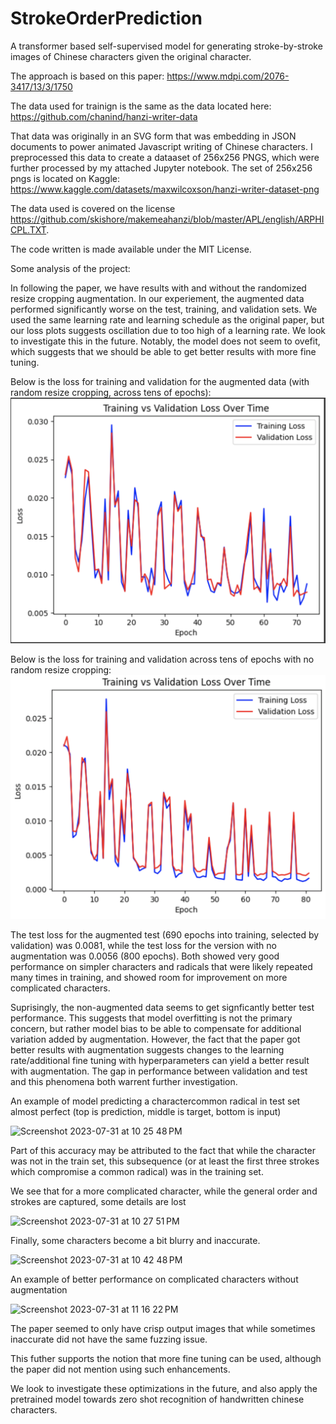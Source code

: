 # StrokeOrderPrediction

A transformer based self-supervised model for generating stroke-by-stroke images of Chinese characters given the original character. 

The approach is based on this paper: https://www.mdpi.com/2076-3417/13/3/1750

The data used for trainign is the same as the data located here: https://github.com/chanind/hanzi-writer-data

That data was originally in an SVG form that was embedding in JSON documents to power animated Javascript writing of Chinese characters. I preprocessed this data to create a dataaset of 256x256 PNGS, which were further processed by my attached Jupyter notebook. The set of 256x256 pngs is located on Kaggle: https://www.kaggle.com/datasets/maxwilcoxson/hanzi-writer-dataset-png

The data used is covered on the license https://github.com/skishore/makemeahanzi/blob/master/APL/english/ARPHICPL.TXT. 

The code written is made available under the MIT License. 

Some analysis of the project: 

In following the paper, we have results with and without the randomized resize cropping augmentation. 
In our experiement, the augmented data performed significantly worse on the test, training, and validation sets. We used the same learning rate and learning schedule as the original paper, but our loss plots suggests oscillation due to too high of a learning rate. We look to investigate this in the future. Notably, the model does not seem to ovefit, which suggests that we should be able to get better results with more fine tuning. 

Below is the loss for training and validation for the augmented data (with random resize cropping, across tens of epochs):
<img width="588" alt="Training and Validation Loss Over Time, Augmented" src="https://raw.githubusercontent.com/wilcoxsonm21/StrokeOrderPrediction/main/Training and Validation Loss Over Time, Augmented.png">

Below is the loss for training and validation across tens of epochs with no random resize cropping:
<img width="588" alt="Training and Validation Loss Over Time, Not Augmented" src="https://raw.githubusercontent.com/wilcoxsonm21/StrokeOrderPrediction/main/Training and Validation Loss Over Time, Not Augmented.png">

The test loss for the augmented test (690 epochs into training, selected by validation) was 0.0081, while the test loss for the version with no augmentation was 0.0056 (800 epochs). Both showed very good performance on simpler characters and radicals that were likely repeated many times in training, and showed room for improvement on more complicated characters. 

Suprisingly, the non-augmented data seems to get signficantly better test performance. This suggests that model overfitting is not the primary concern, but rather model bias to be able to compensate for additional variation added by augmentation. However, the fact that the paper got better results with augmentation suggests changes to the learning rate/additional fine tuning with hyperparameters can yield a better result with augmentation. The gap in performance between validation and test and this phenomena both warrent further investigation. 

An example of model predicting a charactercommon radical in test set almost perfect (top is prediction, middle is target, bottom is input)

<img width="143" alt="Screenshot 2023-07-31 at 10 25 48 PM" src="https://github.com/wilcoxsonm21/StrokeOrderPrediction/assets/63686025/d1a812e1-f4cc-4c47-a95f-7d6851d67cc6">

Part of this accuracy may be attributed to the fact that while the character was not in the train set, this subsequence (or at least the first three strokes which compromise a common radical) was in the training set. 

We see that for a more complicated character, while the general order and strokes are captured, some details are lost

<img width="146" alt="Screenshot 2023-07-31 at 10 27 51 PM" src="https://github.com/wilcoxsonm21/StrokeOrderPrediction/assets/63686025/498d65fa-8ab4-4ee8-b951-1b648ce52c58">

Finally, some characters become a bit blurry and inaccurate. 

<img width="152" alt="Screenshot 2023-07-31 at 10 42 48 PM" src="https://github.com/wilcoxsonm21/StrokeOrderPrediction/assets/63686025/f2688007-6b87-442f-975a-2eab7e2d94a2">

An example of better performance on complicated characters without augmentation

<img width="139" alt="Screenshot 2023-07-31 at 11 16 22 PM" src="https://github.com/wilcoxsonm21/StrokeOrderPrediction/assets/63686025/1ac57846-013d-46cd-8504-9ac71369273b">

The paper seemed to only have crisp output images that while sometimes inaccurate did not have the same fuzzing issue. 

This futher supports the notion that more fine tuning can be used, although the paper did not mention using such enhancements.

We look to investigate these optimizations in the future, and also apply the pretrained model towards zero shot recognition of handwritten chinese characters. 
